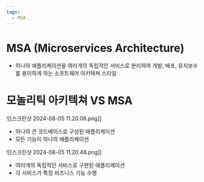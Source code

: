 ```yaml
---
tags:
  - MSA
---
```

# MSA (Microservices Architecture)
- 하나의 애플리케이션을 여러개의 독립적인 서비스로 분리하여 개발, 배포, 유지보수를 용이하게 하는 소프트웨어 아키텍쳐 스타일

# 모놀리틱 아키텍쳐 VS MSA

![[스크린샷 2024-08-05 11.20.08.png]]

- 하나의 큰 코드베이스로 구성된 애플리케이션
- 모든 기능이 하나의 애플리케이션

![[스크린샷 2024-08-05 11.20.48.png]]

- 여러개의 독립적인 서비스로 구현된 애플리케이션
- 각 서비스가 특정 비즈니스 기능 수행
